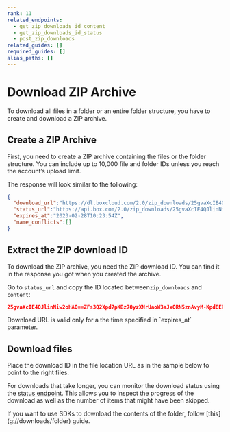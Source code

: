 ```yaml
---
rank: 11
related_endpoints:
  - get_zip_downloads_id_content
  - get_zip_downloads_id_status
  - post_zip_downloads
related_guides: []
required_guides: []
alias_paths: []
---
```


<!-- markdownlint-disable line-length -->
# Download ZIP Archive

To download all files in a folder or an entire folder structure, you have to create and download a ZIP archive.

## Create a ZIP Archive

First, you need to create a ZIP archive containing the files or the folder structure. You can include up to 10,000 file and folder IDs unless you reach the account’s upload limit.

<Samples id="post_zip_downloads" />

The response will look similar to the following:

```json
{
  "download_url":"https://dl.boxcloud.com/2.0/zip_downloads/25gvaXcIE4QJlinNiw2oHAQ==ZFs3Q2Xpd7pKBz7OyzXNrUaoW3aJxQRN5znAvyM-KpdEEPdWcQDKU-Dl85Ew/content",
  "status_url":"https://api.box.com/2.0/zip_downloads/25gvaXcIE4QJlinNiw2oHAQ==ZFs3Q2Xpd7pKBz7OyzXNrUaoW3aJxQRN5znAvyM-KpdEEPdWcQDKU-Dl85Ew/status",
  "expires_at":"2023-02-28T10:23:54Z",
  "name_conflicts":[]
}
```

## Extract the ZIP download ID

To download the ZIP archive, you need the ZIP download ID.
You can find it in the response you got when you created the archive.

Go to `status_url` and copy the ID located between`zip_downloads` and `content`:

```json
25gvaXcIE4QJlinNiw2oHAQ==ZFs3Q2Xpd7pKBz7OyzXNrUaoW3aJxQRN5znAvyM-KpdEEPdWcQDKU-Dl85Ew
```

<Message type='notice'>
Download URL is valid only for a the time specified in `expires_at` parameter.
</Message>

## Download files

Place the download ID in the file location URL as in the sample below
to point to the right files.

<Samples id="get_zip_downloads_id_content" />

For downloads that take longer, you can monitor the
download status using the
[status endpoint](e://get-zip-downloads-id-status).
This allows you to inspect the progress of the
download as well as the number of items that might have been skipped.

<Samples id="get_zip_downloads_id_status" />

<Message notice>
If you want to use SDKs to download the contents
of the folder, follow [this](g://downloads/folder) guide.
</Message>
